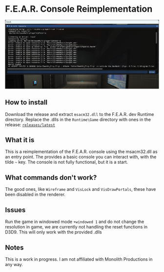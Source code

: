 # F.E.A.R. Console Reimplementation

![Console in action](image.png)

## How to install
Download the release and extract ``msacm32.dll`` to the F.E.A.R. dev Runtime directory. Replace the .dlls  in the ``Runtime\Game`` directory with ones in the release: [``releases/latest``](https://github.com/burmaraider/FEAR_Console/releases/latest)

## What it is
This is a reimplementation of the F.E.A.R. console using the msacm32.dll as an entry point. The provides a basic console you can interact with, with the tilde ```~``` key. The console is not fully functional, but it is a start.

## What commands don't work?
The good ones, like ``Wireframe`` and ``VisLock`` and ``VisDrawPortals``, these have been disabled in the renderer.

## Issues
Run the game in windowed mode ``+windowed 1`` and do not change the resolution in game, we are currently not handling the reset functions in D3D9. This will only work with the provided .dlls

## Notes
  This is a work in progress. I am not affiliated with Monolith Productions in any way.